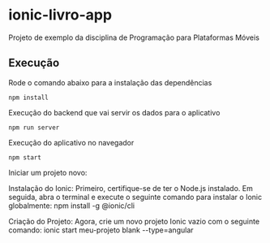 # ionic-livro-app

Projeto de exemplo da disciplina de Programação para Plataformas Móveis

## Execução

Rode o comando abaixo para a instalação das dependências
```
npm install
```

Execução do backend que vai servir os dados para o aplicativo 
```
npm run server
```

Execução do aplicativo no navegador
```
npm start 
```
Iniciar um projeto novo:

Instalação do Ionic: Primeiro, certifique-se de ter o Node.js instalado. Em seguida, abra o terminal e execute o seguinte comando para instalar o Ionic globalmente:
npm install -g @ionic/cli

Criação do Projeto: Agora, crie um novo projeto Ionic vazio com o seguinte comando:
ionic start meu-projeto blank --type=angular

